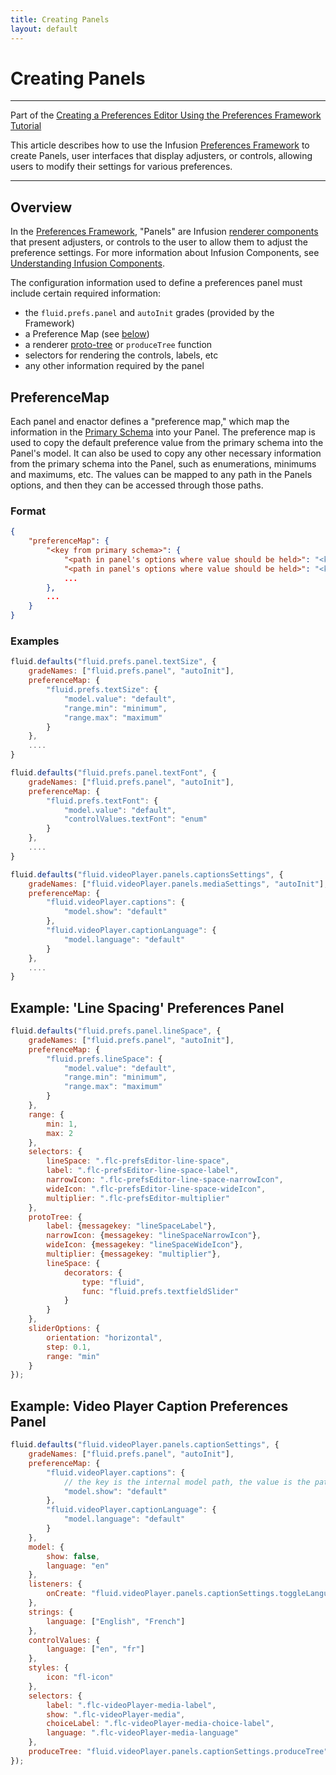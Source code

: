 ```yaml
---
title: Creating Panels
layout: default
---
```


# Creating Panels #

---
Part of the [Creating a Preferences Editor Using the Preferences Framework Tutorial](CreatingAPreferencesEditorUsingThePreferencesFramework.md)

This article describes how to use the Infusion [Preferences Framework](../PreferencesFramework.md)
to create Panels, user interfaces that display adjusters, or controls, allowing users to modify their settings for various preferences.

---

## Overview ##

In the [Preferences Framework](../PreferencesFramework.md), "Panels" are Infusion [renderer components](../tutorial-gettingStartedWithInfusion/RendererComponents.md) that present adjusters, or controls to the user to allow them to adjust the preference settings. For more information about Infusion Components, see [Understanding Infusion Components](../UnderstandingInfusionComponents.md).

The configuration information used to define a preferences panel must include certain required information:

* the `fluid.prefs.panel` and `autoInit` grades (provided by the Framework)
* a Preference Map (see [below](#preferencemap))
* a renderer [proto-tree](../RendererComponentTrees.md) or `produceTree` function
* selectors for rendering the controls, labels, etc
* any other information required by the panel

## PreferenceMap ##

Each panel and enactor defines a "preference map," which map the information in the [Primary Schema](../PrimarySchemaForPreferencesFramework.md) into your Panel. The preference map is used to copy the default preference value from the primary schema into the Panel's model. It can also be used to copy any other necessary information from the primary schema into the Panel, such as enumerations, minimums and maximums, etc. The values can be mapped to any path in the Panels options, and then they can be accessed through those paths.

### Format ###

```json
{
    "preferenceMap": {
        "<key from primary schema>": {
            "<path in panel's options where value should be held>": "<key in primary schema where value held>",
            "<path in panel's options where value should be held>": "<key in primary schema where value held>",
            ...
        },
        ...
    }
}
```

### Examples ###

```javascript
fluid.defaults("fluid.prefs.panel.textSize", {
    gradeNames: ["fluid.prefs.panel", "autoInit"],
    preferenceMap: {
        "fluid.prefs.textSize": {
            "model.value": "default",
            "range.min": "minimum",
            "range.max": "maximum"
        }
    },
    ....
}
```

```javascript
fluid.defaults("fluid.prefs.panel.textFont", {
    gradeNames: ["fluid.prefs.panel", "autoInit"],
    preferenceMap: {
        "fluid.prefs.textFont": {
            "model.value": "default",
            "controlValues.textFont": "enum"
        }
    },
    ....
}
```

```javascript
fluid.defaults("fluid.videoPlayer.panels.captionsSettings", {
    gradeNames: ["fluid.videoPlayer.panels.mediaSettings", "autoInit"],
    preferenceMap: {
        "fluid.videoPlayer.captions": {
            "model.show": "default"
        },
        "fluid.videoPlayer.captionLanguage": {
            "model.language": "default"
        }
    },
    ....
}
```

## Example: 'Line Spacing' Preferences Panel

```javascript
fluid.defaults("fluid.prefs.panel.lineSpace", {
    gradeNames: ["fluid.prefs.panel", "autoInit"],
    preferenceMap: {
        "fluid.prefs.lineSpace": {
            "model.value": "default",
            "range.min": "minimum",
            "range.max": "maximum"
        }
    },
    range: {
        min: 1,
        max: 2
    },
    selectors: {
        lineSpace: ".flc-prefsEditor-line-space",
        label: ".flc-prefsEditor-line-space-label",
        narrowIcon: ".flc-prefsEditor-line-space-narrowIcon",
        wideIcon: ".flc-prefsEditor-line-space-wideIcon",
        multiplier: ".flc-prefsEditor-multiplier"
    },
    protoTree: {
        label: {messagekey: "lineSpaceLabel"},
        narrowIcon: {messagekey: "lineSpaceNarrowIcon"},
        wideIcon: {messagekey: "lineSpaceWideIcon"},
        multiplier: {messagekey: "multiplier"},
        lineSpace: {
            decorators: {
                type: "fluid",
                func: "fluid.prefs.textfieldSlider"
            }
        }
    },
    sliderOptions: {
        orientation: "horizontal",
        step: 0.1,
        range: "min"
    }
});
```

## Example: Video Player Caption Preferences Panel ##

```javascript
fluid.defaults("fluid.videoPlayer.panels.captionSettings", {
    gradeNames: ["fluid.prefs.panel", "autoInit"],
    preferenceMap: {
        "fluid.videoPlayer.captions": {
            // the key is the internal model path, the value is the path into the schema
            "model.show": "default"
        },
        "fluid.videoPlayer.captionLanguage": {
            "model.language": "default"
        }
    },
    model: {
        show: false,
        language: "en"
    },
    listeners: {
        onCreate: "fluid.videoPlayer.panels.captionSettings.toggleLanguageOnShow"
    },
    strings: {
        language: ["English", "French"]
    },
    controlValues: {
        language: ["en", "fr"]
    },
    styles: {
        icon: "fl-icon"
    },
    selectors: {
        label: ".flc-videoPlayer-media-label",
        show: ".flc-videoPlayer-media",
        choiceLabel: ".flc-videoPlayer-media-choice-label",
        language: ".flc-videoPlayer-media-language"
    },
    produceTree: "fluid.videoPlayer.panels.captionSettings.produceTree"
});
```
